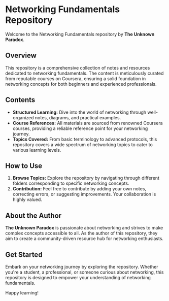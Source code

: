 # Networking Fundamentals Repository

Welcome to the Networking Fundamentals repository by **The Unknown Paradox**.

## Overview

This repository is a comprehensive collection of notes and resources dedicated to networking fundamentals. The content is meticulously curated from reputable courses on Coursera, ensuring a solid foundation in networking concepts for both beginners and experienced professionals.

## Contents

- **Structured Learning:** Dive into the world of networking through well-organized notes, diagrams, and practical examples.
- **Course References:** All materials are sourced from renowned Coursera courses, providing a reliable reference point for your networking journey.
- **Topics Covered:** From basic terminology to advanced protocols, this repository covers a wide spectrum of networking topics to cater to various learning levels.

## How to Use

1. **Browse Topics:** Explore the repository by navigating through different folders corresponding to specific networking concepts.
2. **Contribution:** Feel free to contribute by adding your own notes, correcting errors, or suggesting improvements. Your collaboration is highly valued.

## About the Author

**The Unknown Paradox** is passionate about networking and strives to make complex concepts accessible to all. As the author of this repository, they aim to create a community-driven resource hub for networking enthusiasts.

## Get Started

Embark on your networking journey by exploring the repository. Whether you're a student, a professional, or someone curious about networking, this repository is designed to empower your understanding of networking fundamentals.

Happy learning!
